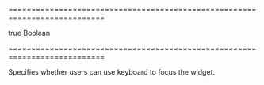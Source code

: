 ===========================================================================
<!--default-->true<!--/default-->
<!--type-->Boolean<!--/type-->
===========================================================================

<!--shortDescription-->
Specifies whether users can use keyboard to focus the widget.
<!--/shortDescription-->

<!--fullDescription-->

<!--/fullDescription-->
